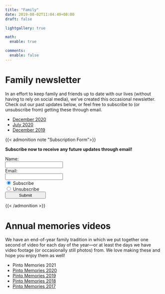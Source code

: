 ```yaml
---
title: "Family"
date: 2019-08-02T11:04:49+08:00
draft: false

lightgallery: true

math:
  enable: true

comments:
  enable: false
---
```


# Family newsletter

In an effort to keep family and friends up to date with our lives (without having to rely on social media), we've created this occasional newsletter. Check out our past updates below, or feel free to subscribe to (or unsubscribe from) getting these through email.

- [December 2020](/family-update-2020-12)
- [July 2020](/family-update-2020-07)
- [December 2019](/family-update-2019-12)


{{< admonition note "Subscription Form">}}

**Subscribe now to receive any future updates through email!**

<form action="https://getform.io/f/c0dffd6d-d8ce-493a-9409-14e22542fe3c" method="POST">
    <!-- text fields -->
    <label for="name">Name:</label><br>
    <input type="text" name="name"><br>
    <label for="email">Email:</label><br>
    <input type="email" name="email"><br>
    <!-- radio buttons -->
    <input type="radio" name="subscribe" value="yes" checked>
    <label for="subsribe">Subscribe</label><br>
    <input type="radio" name="subscribe" value="no">
    <label for="fname">Unsubscribe</label><br>
    <button type="submit" style="height:1.7em;width:130px">Submit</button>
</form>

{{< /admonition >}}


# Annual memories videos

We have an end-of-year family tradition in which we put together one second of video for each day of the year—or at least the days we have video footage (or occasionally still photos) from. We love making these and hope you enjoy them as well!

- Pinto Memories 2021
- [Pinto Memories 2020](/videos/Pinto-Memories-2020_720p.mp4)
- [Pinto Memories 2019](/videos/Pinto-Memories-2019_720p.mp4)
- [Pinto Memories 2018](/videos/Pinto-Memories-2018_720p.mp4)
- [Pinto Memories 2017](/videos/Pinto-Memories-2017_720p.mp4)
